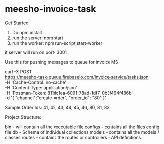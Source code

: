 # meesho-invoice-task

Get Started
1. Do npm install
2. run the server: npm start
3. run the worker: npm run-script start-worker

it server will run on port- 3001

Use this for pushing messages to queue for invoice MS

curl -X POST \
  https://meesho-task-queue.firebaseio.com/invoice-service/tasks.json \
  -H 'Cache-Control: no-cache' \
  -H 'Content-Type: application/json' \
  -H 'Postman-Token: 811dc1ea-6091-78ad-1df7-0b3f494f486b' \
  -d '{
	"channel":"create-order",
	"order_id": "80"
}'

Sample Order Ids: 41, 42, 43, 44, 45, 46, 80, 81, 83

Project Structure:

bin     - will contain all the executable file
configs - contains all the files config file
db      - Schema of individual collections
models  - contains all the models / classes
routes  - contains the routes or controllers - API definitions


